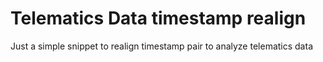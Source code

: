 # Telematics Data timestamp realign

Just a simple snippet to realign timestamp pair to analyze telematics data